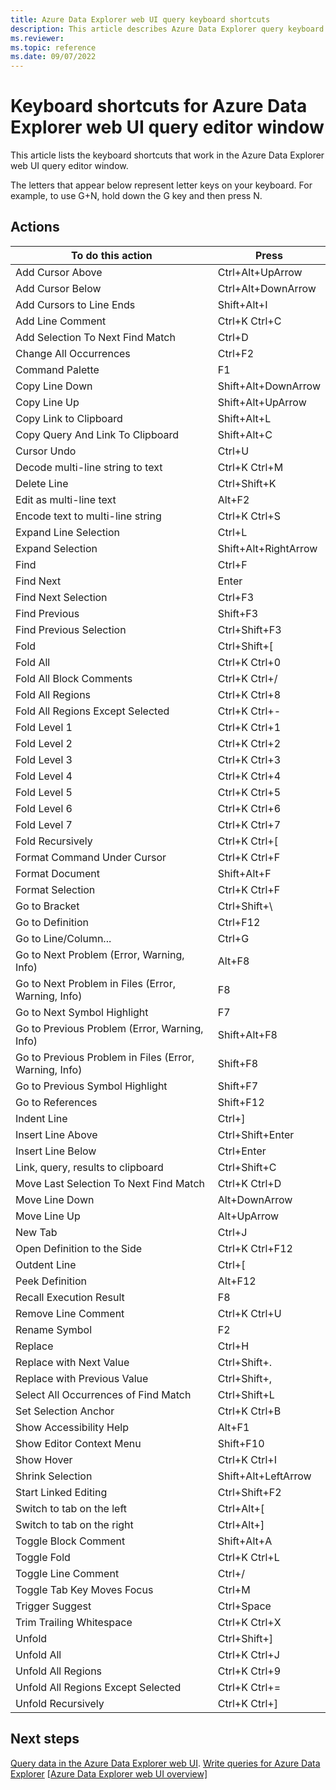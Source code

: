 ```yaml
---
title: Azure Data Explorer web UI query keyboard shortcuts
description: This article describes Azure Data Explorer query keyboard shortcuts (hot-keys) in Azure Data Explorer web UI.
ms.reviewer: 
ms.topic: reference
ms.date: 09/07/2022
---
```


# Keyboard shortcuts for Azure Data Explorer web UI query editor window

This article lists the keyboard shortcuts that work in the Azure Data Explorer web UI query editor window.

The letters that appear below represent letter keys on your keyboard. For example, to use G+N, hold down the G key and then press N.

## Actions

| To do this action                                      | Press                |
|--------------------------------------------------------|----------------------|
| Add Cursor Above                                       | Ctrl+Alt+UpArrow     |
| Add Cursor Below                                       | Ctrl+Alt+DownArrow   |
| Add Cursors to Line Ends                               | Shift+Alt+I          |
| Add Line Comment                                       | Ctrl+K Ctrl+C        |
| Add Selection To Next Find Match                       | Ctrl+D               |
| Change All Occurrences                                 | Ctrl+F2              |
| Command Palette                                        | F1                   |
| Copy Line Down                                         | Shift+Alt+DownArrow  |
| Copy Line Up                                           | Shift+Alt+UpArrow    |
| Copy Link to Clipboard                                 | Shift+Alt+L          |
| Copy Query And Link To Clipboard                       | Shift+Alt+C          |
| Cursor Undo                                            | Ctrl+U               |
| Decode multi-line string to text                       | Ctrl+K Ctrl+M        |
| Delete Line                                            | Ctrl+Shift+K         |
| Edit as multi-line text                                | Alt+F2               |
| Encode text to multi-line string                       | Ctrl+K Ctrl+S        |
| Expand Line Selection                                  | Ctrl+L               |
| Expand Selection                                       | Shift+Alt+RightArrow |
| Find                                                   | Ctrl+F               |
| Find Next                                              | Enter                |
| Find Next Selection                                    | Ctrl+F3              |
| Find Previous                                          | Shift+F3             |
| Find Previous Selection                                | Ctrl+Shift+F3        |
| Fold                                                   | Ctrl+Shift+[         |
| Fold All                                               | Ctrl+K Ctrl+0        |
| Fold All Block Comments                                | Ctrl+K Ctrl+/        |
| Fold All Regions                                       | Ctrl+K Ctrl+8        |
| Fold All Regions Except Selected                       | Ctrl+K Ctrl+-        |
| Fold Level 1                                           | Ctrl+K Ctrl+1        |
| Fold Level 2                                           | Ctrl+K Ctrl+2        |
| Fold Level 3                                           | Ctrl+K Ctrl+3        |
| Fold Level 4                                           | Ctrl+K Ctrl+4        |
| Fold Level 5                                           | Ctrl+K Ctrl+5        |
| Fold Level 6                                           | Ctrl+K Ctrl+6        |
| Fold Level 7                                           | Ctrl+K Ctrl+7        |
| Fold Recursively                                       | Ctrl+K Ctrl+[        |
| Format Command Under Cursor                            | Ctrl+K Ctrl+F        |
| Format Document                                        | Shift+Alt+F          |
| Format Selection                                       | Ctrl+K Ctrl+F        |
| Go to Bracket                                          | Ctrl+Shift+\         |
| Go to Definition                                       | Ctrl+F12             |
| Go to Line/Column...                                   | Ctrl+G               |
| Go to Next Problem (Error, Warning, Info)              | Alt+F8               |
| Go to Next Problem in Files (Error, Warning, Info)     | F8                   |
| Go to Next Symbol Highlight                            | F7                   |
| Go to Previous Problem (Error, Warning, Info)          | Shift+Alt+F8         |
| Go to Previous Problem in Files (Error, Warning, Info) | Shift+F8             |
| Go to Previous Symbol Highlight                        | Shift+F7             |
| Go to References                                       | Shift+F12            |
| Indent Line                                            | Ctrl+]               |
| Insert Line Above                                      | Ctrl+Shift+Enter     |
| Insert Line Below                                      | Ctrl+Enter           |
| Link, query, results to clipboard                      | Ctrl+Shift+C         |
| Move Last Selection To Next Find Match                 | Ctrl+K Ctrl+D        |
| Move Line Down                                         | Alt+DownArrow        |
| Move Line Up                                           | Alt+UpArrow          |
| New Tab                                                | Ctrl+J               |
| Open Definition to the Side                            | Ctrl+K Ctrl+F12      |
| Outdent Line                                           | Ctrl+[               |
| Peek Definition                                        | Alt+F12              |
| Recall Execution Result                                | F8                   |
| Remove Line Comment                                    | Ctrl+K Ctrl+U        |
| Rename Symbol                                          | F2                   |
| Replace                                                | Ctrl+H               |
| Replace with Next Value                                | Ctrl+Shift+.         |
| Replace with Previous Value                            | Ctrl+Shift+,         |
| Select All Occurrences of Find Match                   | Ctrl+Shift+L         |
| Set Selection Anchor                                   | Ctrl+K Ctrl+B        |
| Show Accessibility Help                                | Alt+F1               |
| Show Editor Context Menu                               | Shift+F10            |
| Show Hover                                             | Ctrl+K Ctrl+I        |
| Shrink Selection                                       | Shift+Alt+LeftArrow  |
| Start Linked Editing                                   | Ctrl+Shift+F2        |
| Switch to tab on the left                              | Ctrl+Alt+[           |
| Switch to tab on the right                             | Ctrl+Alt+]           |
| Toggle Block Comment                                   | Shift+Alt+A          |
| Toggle Fold                                            | Ctrl+K Ctrl+L        |
| Toggle Line Comment                                    | Ctrl+/               |
| Toggle Tab Key Moves Focus                             | Ctrl+M               |
| Trigger Suggest                                        | Ctrl+Space           |
| Trim Trailing Whitespace                               | Ctrl+K Ctrl+X        |
| Unfold                                                 | Ctrl+Shift+]         |
| Unfold All                                             | Ctrl+K Ctrl+J        |
| Unfold All Regions                                     | Ctrl+K Ctrl+9        |
| Unfold All Regions Except Selected                     | Ctrl+K Ctrl+=        |
| Unfold Recursively                                     | Ctrl+K Ctrl+]        |

## Next steps

[Query data in the Azure Data Explorer web UI](web-query-data.md).
[Write queries for Azure Data Explorer](write-queries.md)
[[Azure Data Explorer web UI overview]](web-ui-overview.md)
